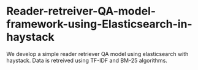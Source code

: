 # Reader-retreiver-QA-model-framework-using-Elasticsearch-in-haystack

We develop a simple reader retriever QA model using elasticsearch with haystack. Data is retreived using TF-IDF and BM-25 algorithms.
